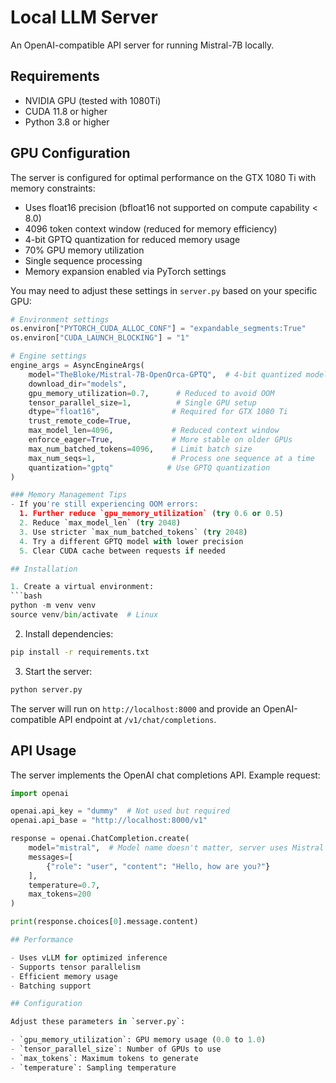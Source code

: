 # Local LLM Server

An OpenAI-compatible API server for running Mistral-7B locally.

## Requirements

- NVIDIA GPU (tested with 1080Ti)
- CUDA 11.8 or higher
- Python 3.8 or higher

## GPU Configuration

The server is configured for optimal performance on the GTX 1080 Ti with memory constraints:
- Uses float16 precision (bfloat16 not supported on compute capability < 8.0)
- 4096 token context window (reduced for memory efficiency)
- 4-bit GPTQ quantization for reduced memory usage
- 70% GPU memory utilization
- Single sequence processing
- Memory expansion enabled via PyTorch settings

You may need to adjust these settings in `server.py` based on your specific GPU:
```python
# Environment settings
os.environ["PYTORCH_CUDA_ALLOC_CONF"] = "expandable_segments:True"
os.environ["CUDA_LAUNCH_BLOCKING"] = "1"

# Engine settings
engine_args = AsyncEngineArgs(
    model="TheBloke/Mistral-7B-OpenOrca-GPTQ",  # 4-bit quantized model
    download_dir="models",
    gpu_memory_utilization=0.7,      # Reduced to avoid OOM
    tensor_parallel_size=1,          # Single GPU setup
    dtype="float16",                # Required for GTX 1080 Ti
    trust_remote_code=True,
    max_model_len=4096,             # Reduced context window
    enforce_eager=True,             # More stable on older GPUs
    max_num_batched_tokens=4096,    # Limit batch size
    max_num_seqs=1,                 # Process one sequence at a time
    quantization="gptq"            # Use GPTQ quantization
)

### Memory Management Tips
- If you're still experiencing OOM errors:
  1. Further reduce `gpu_memory_utilization` (try 0.6 or 0.5)
  2. Reduce `max_model_len` (try 2048)
  3. Use stricter `max_num_batched_tokens` (try 2048)
  4. Try a different GPTQ model with lower precision
  5. Clear CUDA cache between requests if needed

## Installation

1. Create a virtual environment:
```bash
python -m venv venv
source venv/bin/activate  # Linux
```

2. Install dependencies:
```bash
pip install -r requirements.txt
```

3. Start the server:
```bash
python server.py
```

The server will run on `http://localhost:8000` and provide an OpenAI-compatible API endpoint at `/v1/chat/completions`.

## API Usage

The server implements the OpenAI chat completions API. Example request:

```python
import openai

openai.api_key = "dummy"  # Not used but required
openai.api_base = "http://localhost:8000/v1"

response = openai.ChatCompletion.create(
    model="mistral",  # Model name doesn't matter, server uses Mistral
    messages=[
        {"role": "user", "content": "Hello, how are you?"}
    ],
    temperature=0.7,
    max_tokens=200
)

print(response.choices[0].message.content)

## Performance

- Uses vLLM for optimized inference
- Supports tensor parallelism
- Efficient memory usage
- Batching support

## Configuration

Adjust these parameters in `server.py`:

- `gpu_memory_utilization`: GPU memory usage (0.0 to 1.0)
- `tensor_parallel_size`: Number of GPUs to use
- `max_tokens`: Maximum tokens to generate
- `temperature`: Sampling temperature
